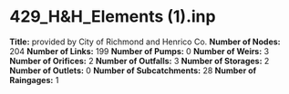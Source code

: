 # 429_H&H_Elements (1).inp
**Title:** provided by City of Richmond and Henrico Co.
**Number of Nodes:** 204
**Number of Links:** 199
**Number of Pumps:** 0
**Number of Weirs:** 3
**Number of Orifices:** 2
**Number of Outfalls:** 3
**Number of Storages:** 2
**Number of Outlets:** 0
**Number of Subcatchments:** 28
**Number of Raingages:** 1
